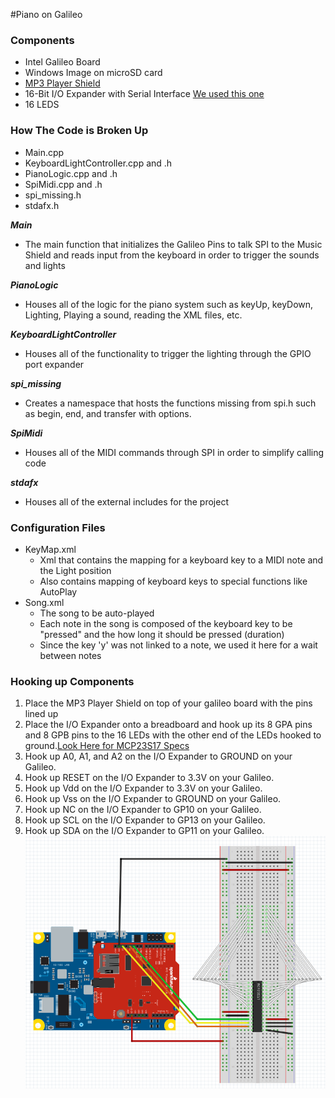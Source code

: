 #Piano on Galileo

### Components
- Intel Galileo Board
- Windows Image on microSD card
- [MP3 Player Shield](https://www.sparkfun.com/products/10628)
- 16-Bit I/O Expander with Serial Interface [We used this one](http://www.microchip.com/wwwproducts/Devices.aspx?dDocName=en023500)
- 16 LEDS

### How The Code is Broken Up
- Main.cpp
- KeyboardLightController.cpp and .h
- PianoLogic.cpp and .h
- SpiMidi.cpp and .h
- spi_missing.h
- stdafx.h

**_Main_**
- The main function that initializes the Galileo Pins to talk SPI to the Music Shield and reads input from the keyboard in order to trigger the sounds and lights

**_PianoLogic_**
- Houses all of the logic for the piano system such as keyUp, keyDown, Lighting, Playing a sound, reading the XML files, etc.

**_KeyboardLightController_**
- Houses all of the functionality to trigger the lighting through the GPIO port expander

**_spi_missing_**
- Creates a namespace that hosts the functions missing from spi.h such as begin, end, and transfer with options. 

**_SpiMidi_**
- Houses all of the MIDI commands through SPI in order to simplify calling code

**_stdafx_**
- Houses all of the external includes for the project

### Configuration Files
- KeyMap.xml
    - Xml that contains the mapping for a keyboard key to a MIDI note and the Light position
    - Also contains mapping of keyboard keys to special functions like AutoPlay
- Song.xml
    - The song to be auto-played
    - Each note in the song is composed of the keyboard key to be "pressed" and the how long it should be pressed (duration)
    - Since the key 'y' was not linked to a note, we used it here for a wait between notes
    
### Hooking up Components
1. Place the MP3 Player Shield on top of your galileo board with the pins lined up
1. Place the I/O Expander onto a breadboard and hook up its 8 GPA pins and 8 GPB pins to the 16 LEDs with the other end of the LEDs hooked to ground.[Look Here for MCP23S17 Specs](http://ww1.microchip.com/downloads/en/DeviceDoc/21952b.pdf)
1. Hook up A0, A1, and A2 on the I/O Expander to GROUND on your Galileo.
1. Hook up RESET on the I/O Expander to 3.3V on your Galileo.
1. Hook up Vdd on the I/O Expander to 3.3V on your Galileo.
1. Hook up Vss on the I/O Expander to GROUND on your Galileo.
1. Hook up NC on the I/O Expander to GP10 on your Galileo.
1. Hook up SCL on the I/O Expander to GP13 on your Galileo.
1. Hook up SDA on the I/O Expander to GP11 on your Galileo.
![alt-text](pianoDiagram.png "Piano Diagram")
